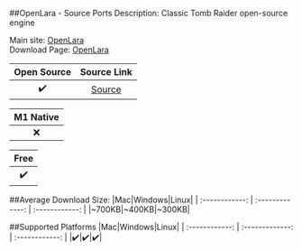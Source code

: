 ##OpenLara - Source Ports
Description: Classic Tomb Raider open-source engine

Main site: [OpenLara](https://github.com/XProger/OpenLara)
<br>Download Page: [OpenLara](https://github.com/XProger/OpenLara/releases)

|Open Source|Source Link|
| :------------: |:------------: |
|✔️|[Source](https://github.com/XProger/OpenLara)|

|M1 Native|
| :------------: |
|❌|

|Free|
| :------------: |
|✔️|

##Average Download Size: 
|Mac|Windows|Linux|
| :------------: | :-------------: | :------------: |
|~700KB|~400KB|~300KB|

##Supported Platforms
|Mac|Windows|Linux|
| :------------: | :-------------: | :------------: |
|✔️|✔️|✔️|


